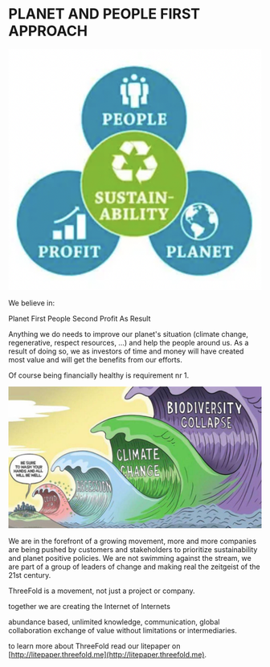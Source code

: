 # PLANET AND PEOPLE FIRST APPROACH

![image alt text](img/planet_people_profit.png)  

We believe in:

Planet First
People Second
Profit As Result

Anything we do needs to improve our planet's situation (climate change, regenerative, respect resources, …) and help the people around us. As a result of doing so, we as investors of time and money will have created most value and will get the benefits from our efforts.

Of course being financially healthy is requirement nr 1.
</td>
  </tr>
</table>

![image alt text](img/crisis_waves.jpg)  

We are in the forefront of a growing movement, more and more companies are being pushed by customers and stakeholders to prioritize sustainability and planet positive policies. We are not swimming against the stream, 
we are part of a group of leaders of change and making real the zeitgeist of the 21st century. 

ThreeFold is a movement, not just a project or company. 


together we are creating the Internet of Internets 

abundance based, unlimited knowledge, communication, global collaboration
exchange of value without limitations or intermediaries. 


to learn more about ThreeFold read our litepaper on [http://litepaper.threefold.me](http://litepaper.threefold.me).  

